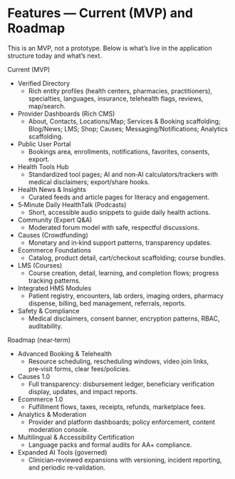 # Features — Current (MVP) and Roadmap

This is an MVP, not a prototype. Below is what’s live in the application structure today and what’s next.

Current (MVP)
- Verified Directory
  - Rich entity profiles (health centers, pharmacies, practitioners), specialties, languages, insurance, telehealth flags, reviews, map/search.
- Provider Dashboards (Rich CMS)
  - About, Contacts, Locations/Map; Services & Booking scaffolding; Blog/News; LMS; Shop; Causes; Messaging/Notifications; Analytics scaffolding.
- Public User Portal
  - Bookings area, enrollments, notifications, favorites, consents, export.
- Health Tools Hub
  - Standardized tool pages; AI and non‑AI calculators/trackers with medical disclaimers; export/share hooks.
- Health News & Insights
  - Curated feeds and article pages for literacy and engagement.
- 5‑Minute Daily HealthTalk (Podcasts)
  - Short, accessible audio snippets to guide daily health actions.
- Community (Expert Q&A)
  - Moderated forum model with safe, respectful discussions.
- Causes (Crowdfunding)
  - Monetary and in‑kind support patterns, transparency updates.
- Ecommerce Foundations
  - Catalog, product detail, cart/checkout scaffolding; course bundles.
- LMS (Courses)
  - Course creation, detail, learning, and completion flows; progress tracking patterns.
- Integrated HMS Modules
  - Patient registry, encounters, lab orders, imaging orders, pharmacy dispense, billing, bed management, referrals, reports.
- Safety & Compliance
  - Medical disclaimers, consent banner, encryption patterns, RBAC, auditability.

Roadmap (near‑term)
- Advanced Booking & Telehealth
  - Resource scheduling, rescheduling windows, video join links, pre‑visit forms, clear fees/policies.
- Causes 1.0
  - Full transparency: disbursement ledger, beneficiary verification display, updates, and impact reports.
- Ecommerce 1.0
  - Fulfillment flows, taxes, receipts, refunds, marketplace fees.
- Analytics & Moderation
  - Provider and platform dashboards; policy enforcement, content moderation console.
- Multilingual & Accessibility Certification
  - Language packs and formal audits for AA+ compliance.
- Expanded AI Tools (governed)
  - Clinician‑reviewed expansions with versioning, incident reporting, and periodic re‑validation.
